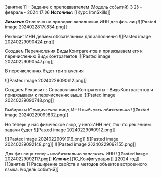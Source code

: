 
Занятие 11 - Задание с преподавателем (Модель событий) 3
 28 - февраль - 2024  17:06 
***Источник:***  [[Курс IronSkills]] 

***Заметка*** 
Отключение проверки заполнения ИНН для физ. лиц
![[Pasted image 20240228170834.png]]

Реквизит ИНН делаем обязательным для заполнения
![[Pasted image 20240229090424.png]]


 Создаем Перечисления Виды Контрагентов
 и привязываем его к перечислению ВидыКонтрагентов
 ![[Pasted image 20240229090547.png]]

В перечислениях будет три значения

![[Pasted image 20240229090612.png]]


 Создаем Реквизит в Справочники Контрагенты - ВидыКонтрагентов и привязываем к перечислению выше
 ![[Pasted image 20240229090748.png]]

 Выбираем Юридическое лицо, ИНН выбирать обязательно
 ![[Pasted image 20240229090832.png]]

Но теперь у нас физическое лицо, у него ИНН нет, так что решением задачи будет
![[Pasted image 20240229090912.png]]

![[Pasted image 20240229091016.png]]
![[Pasted image 20240229092148.png]]
![[Pasted image 20240229092155.png]]

Для физ лица теперь необязательно заполнять ИНН
![[Pasted image 20240229092117.png]]
***Ключи:*** [[1С_Конфигурация]] [[2024 год]]  [[Занятие 11 Расширение свойств и методов объектов встроенного языка. Модель событий]]
